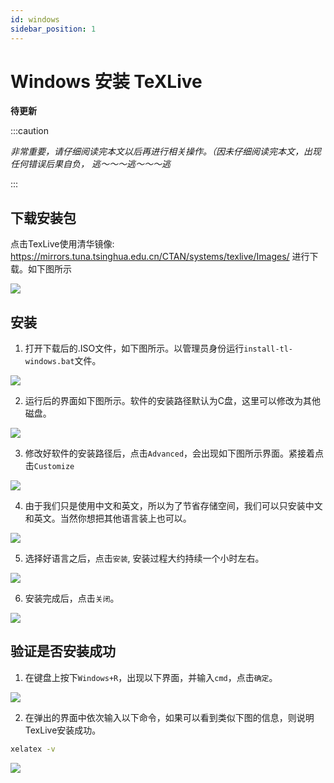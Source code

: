 ```yaml
---
id: windows
sidebar_position: 1
---
```


# Windows 安装 TeXLive

**待更新**

:::caution

*非常重要，请仔细阅读完本文以后再进行相关操作。（因未仔细阅读完本文，出现任何错误后果自负， 逃～～～逃～～～逃*

:::

## 下载安装包

点击TexLive使用清华镜像: https://mirrors.tuna.tsinghua.edu.cn/CTAN/systems/texlive/Images/ 进行下载。如下图所示

![](./img/win/image01.png)


## 安装

1. 打开下载后的.ISO文件，如下图所示。以管理员身份运行`install-tl-windows.bat`文件。

![](./img/win/image02.png)

2. 运行后的界面如下图所示。软件的安装路径默认为C盘，这里可以修改为其他磁盘。

![](./img/win/image03.png)

3. 修改好软件的安装路径后，点击`Advanced`，会出现如下图所示界面。紧接着点击`Customize`

![](./img/win/image04.png)

4. 由于我们只是使用中文和英文，所以为了节省存储空间，我们可以只安装中文和英文。当然你想把其他语言装上也可以。

![](./img/win/image05.png)

5. 选择好语言之后，点击`安装`, 安装过程大约持续一个小时左右。

![](./img/win/image06.png)

6. 安装完成后，点击`关闭`。

![](./img/win/image07.png)

## 验证是否安装成功

1. 在键盘上按下`Windows+R`，出现以下界面，并输入`cmd`，点击`确定`。

![](./img/win/image08.png)

2. 在弹出的界面中依次输入以下命令，如果可以看到类似下图的信息，则说明TexLive安装成功。

```bash
xelatex -v
```

![](./img/win/image09.png)